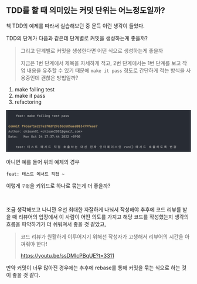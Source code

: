## TDD를 할 때 의미있는 커밋 단위는 어느정도일까?

책 TDD의 예제를 따라서 실습해보던 중 문득 이런 생각이 들었다.

TDD의 단계가 다음과 같은데 단계별로 커밋을 생성하는게 좋을까?

> 그리고 단계별로 커밋을 생성한다면 어떤 식으로 생성하는게 좋을까
>
> 지금은 1번 단계에서 제목을 자세하게 적고, 2번 단계에서는 1번 단계를 보고 작업 내용을 유추할 수 있기 때문에 `make it pass` 정도로 간단하게 적는 방식을 사용중인데 괜찮은 방법일까?

1. make failing test
2. make it pass
3. refactoring

![test와 구현을 분리한 경우](./commit-2022-10-24.png)

아니면 예를 들어 위의 예제의 경우

```
feat: 테스트 메서드 직접 ~
```

이렇게 `구현`을 키워드로 하나로 묶는게 더 좋을까?

<br>

조금 생각해보고 나니깐 우선 최대한 자잘하게 나눠서 작성해야 추후에 코드 리뷰를 받을 때 리뷰어의 입장에서 이 사람이 어떤 의도를 가지고 해당 코드를 작성했는지 생각의 흐름을 파악하기가 더 쉬워져서 좋을 것 같았고,

> 코드 리뷰가 원활하게 이루어지기 위해선 작성자가 고생해서 리뷰어의 시간을 아껴줘야 한다!
>
> https://youtu.be/ssDMIcPBqUE?t=3311

만약 커밋이 너무 많아진 경우에는 추후에 rebase를 통해 커밋을 묶는 식으로 하는 것이 좋을 것 같다.